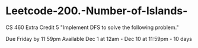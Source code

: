# Leetcode-200.-Number-of-Islands-
CS 460 Extra Credit 5
"Implement DFS to solve the following problem."


Due Friday by 11:59pm 
Available Dec 1 at 12am - Dec 10 at 11:59pm - 10 days
